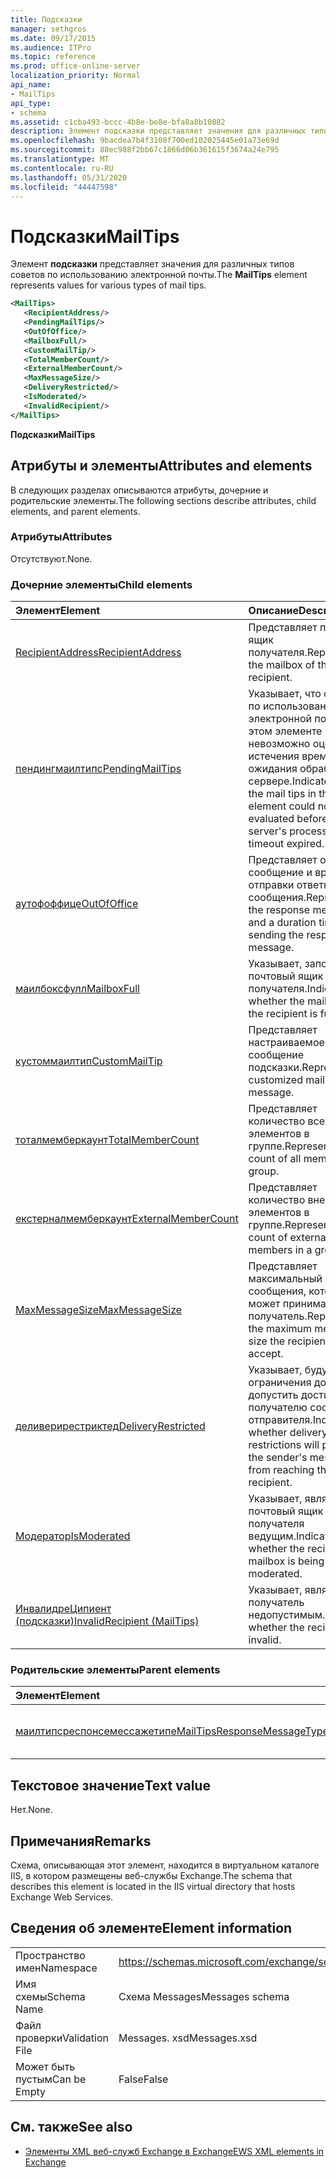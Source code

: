 ```yaml
---
title: Подсказки
manager: sethgros
ms.date: 09/17/2015
ms.audience: ITPro
ms.topic: reference
ms.prod: office-online-server
localization_priority: Normal
api_name:
- MailTips
api_type:
- schema
ms.assetid: c1cba493-bccc-4b8e-be8e-bfa8a8b10882
description: Элемент подсказки представляет значения для различных типов советов по использованию электронной почты.
ms.openlocfilehash: 9bacdea7b4f3108f700ed102025445e01a73e69d
ms.sourcegitcommit: 88ec988f2bb67c1866d06b361615f3674a24e795
ms.translationtype: MT
ms.contentlocale: ru-RU
ms.lasthandoff: 05/31/2020
ms.locfileid: "44447598"
---
```

# <a name="mailtips"></a><span data-ttu-id="d3835-103">Подсказки</span><span class="sxs-lookup"><span data-stu-id="d3835-103">MailTips</span></span>

<span data-ttu-id="d3835-104">Элемент **подсказки** представляет значения для различных типов советов по использованию электронной почты.</span><span class="sxs-lookup"><span data-stu-id="d3835-104">The **MailTips** element represents values for various types of mail tips.</span></span> 
  
```XML
<MailTips>
   <RecipientAddress/>
   <PendingMailTips/>
   <OutOfOffice/>
   <MailboxFull/>
   <CustomMailTip/>
   <TotalMemberCount/>
   <ExternalMemberCount/>
   <MaxMessageSize/>
   <DeliveryRestricted/>
   <IsModerated/>
   <InvalidRecipient/>
</MailTips>
```

 <span data-ttu-id="d3835-105">**Подсказки**</span><span class="sxs-lookup"><span data-stu-id="d3835-105">**MailTips**</span></span>
## <a name="attributes-and-elements"></a><span data-ttu-id="d3835-106">Атрибуты и элементы</span><span class="sxs-lookup"><span data-stu-id="d3835-106">Attributes and elements</span></span>

<span data-ttu-id="d3835-107">В следующих разделах описываются атрибуты, дочерние и родительские элементы.</span><span class="sxs-lookup"><span data-stu-id="d3835-107">The following sections describe attributes, child elements, and parent elements.</span></span>
  
### <a name="attributes"></a><span data-ttu-id="d3835-108">Атрибуты</span><span class="sxs-lookup"><span data-stu-id="d3835-108">Attributes</span></span>

<span data-ttu-id="d3835-109">Отсутствуют.</span><span class="sxs-lookup"><span data-stu-id="d3835-109">None.</span></span>
  
### <a name="child-elements"></a><span data-ttu-id="d3835-110">Дочерние элементы</span><span class="sxs-lookup"><span data-stu-id="d3835-110">Child elements</span></span>

|<span data-ttu-id="d3835-111">**Элемент**</span><span class="sxs-lookup"><span data-stu-id="d3835-111">**Element**</span></span>|<span data-ttu-id="d3835-112">**Описание**</span><span class="sxs-lookup"><span data-stu-id="d3835-112">**Description**</span></span>|
|:-----|:-----|
|[<span data-ttu-id="d3835-113">RecipientAddress</span><span class="sxs-lookup"><span data-stu-id="d3835-113">RecipientAddress</span></span>](recipientaddress.md) <br/> |<span data-ttu-id="d3835-114">Представляет почтовый ящик получателя.</span><span class="sxs-lookup"><span data-stu-id="d3835-114">Represents the mailbox of the recipient.</span></span>  <br/> |
|[<span data-ttu-id="d3835-115">пендингмаилтипс</span><span class="sxs-lookup"><span data-stu-id="d3835-115">PendingMailTips</span></span>](pendingmailtips.md) <br/> |<span data-ttu-id="d3835-116">Указывает, что советы по использованию электронной почты в этом элементе невозможно оценить до истечения времени ожидания обработки на сервере.</span><span class="sxs-lookup"><span data-stu-id="d3835-116">Indicates that the mail tips in this element could not be evaluated before the server's processing timeout expired.</span></span>  <br/> |
|[<span data-ttu-id="d3835-117">аутофоффице</span><span class="sxs-lookup"><span data-stu-id="d3835-117">OutOfOffice</span></span>](outofoffice.md) <br/> |<span data-ttu-id="d3835-118">Представляет ответное сообщение и время для отправки ответного сообщения.</span><span class="sxs-lookup"><span data-stu-id="d3835-118">Represents the response message and a duration time for sending the response message.</span></span>  <br/> |
|[<span data-ttu-id="d3835-119">маилбоксфулл</span><span class="sxs-lookup"><span data-stu-id="d3835-119">MailboxFull</span></span>](mailboxfull.md) <br/> |<span data-ttu-id="d3835-120">Указывает, заполнен ли почтовый ящик получателя.</span><span class="sxs-lookup"><span data-stu-id="d3835-120">Indicates whether the mailbox for the recipient is full.</span></span>  <br/> |
|[<span data-ttu-id="d3835-121">кустоммаилтип</span><span class="sxs-lookup"><span data-stu-id="d3835-121">CustomMailTip</span></span>](custommailtip.md) <br/> |<span data-ttu-id="d3835-122">Представляет настраиваемое сообщение подсказки.</span><span class="sxs-lookup"><span data-stu-id="d3835-122">Represents a customized mail tip message.</span></span>  <br/> |
|[<span data-ttu-id="d3835-123">тоталмемберкаунт</span><span class="sxs-lookup"><span data-stu-id="d3835-123">TotalMemberCount</span></span>](totalmembercount.md) <br/> |<span data-ttu-id="d3835-124">Представляет количество всех элементов в группе.</span><span class="sxs-lookup"><span data-stu-id="d3835-124">Represents the count of all members in a group.</span></span>  <br/> |
|[<span data-ttu-id="d3835-125">екстерналмемберкаунт</span><span class="sxs-lookup"><span data-stu-id="d3835-125">ExternalMemberCount</span></span>](externalmembercount.md) <br/> |<span data-ttu-id="d3835-126">Представляет количество внешних элементов в группе.</span><span class="sxs-lookup"><span data-stu-id="d3835-126">Represents the count of external members in a group.</span></span>  <br/> |
|[<span data-ttu-id="d3835-127">MaxMessageSize</span><span class="sxs-lookup"><span data-stu-id="d3835-127">MaxMessageSize</span></span>](maxmessagesize.md) <br/> |<span data-ttu-id="d3835-128">Представляет максимальный размер сообщения, которое может принимать получатель.</span><span class="sxs-lookup"><span data-stu-id="d3835-128">Represents the maximum message size the recipient can accept.</span></span>  <br/> |
|[<span data-ttu-id="d3835-129">деливерирестриктед</span><span class="sxs-lookup"><span data-stu-id="d3835-129">DeliveryRestricted</span></span>](deliveryrestricted.md) <br/> |<span data-ttu-id="d3835-130">Указывает, будут ли ограничения доставки допустить достижение получателю сообщения отправителя.</span><span class="sxs-lookup"><span data-stu-id="d3835-130">Indicates whether delivery restrictions will prevent the sender's message from reaching the recipient.</span></span>  <br/> |
|[<span data-ttu-id="d3835-131">Модератор</span><span class="sxs-lookup"><span data-stu-id="d3835-131">IsModerated</span></span>](ismoderated.md) <br/> |<span data-ttu-id="d3835-132">Указывает, является ли почтовый ящик получателя ведущим.</span><span class="sxs-lookup"><span data-stu-id="d3835-132">Indicates whether the recipient's mailbox is being moderated.</span></span>  <br/> |
|[<span data-ttu-id="d3835-133">ИнвалидреЦипиент (подсказки)</span><span class="sxs-lookup"><span data-stu-id="d3835-133">InvalidRecipient (MailTips)</span></span>](invalidrecipient-mailtips.md) <br/> |<span data-ttu-id="d3835-134">Указывает, является ли получатель недопустимым.</span><span class="sxs-lookup"><span data-stu-id="d3835-134">Indicates whether the recipient is invalid.</span></span>  <br/> |
   
### <a name="parent-elements"></a><span data-ttu-id="d3835-135">Родительские элементы</span><span class="sxs-lookup"><span data-stu-id="d3835-135">Parent elements</span></span>

|<span data-ttu-id="d3835-136">**Элемент**</span><span class="sxs-lookup"><span data-stu-id="d3835-136">**Element**</span></span>|<span data-ttu-id="d3835-137">**Описание**</span><span class="sxs-lookup"><span data-stu-id="d3835-137">**Description**</span></span>|
|:-----|:-----|
|[<span data-ttu-id="d3835-138">маилтипсреспонсемессажетипе</span><span class="sxs-lookup"><span data-stu-id="d3835-138">MailTipsResponseMessageType</span></span>](mailtipsresponsemessagetype.md) <br/> |<span data-ttu-id="d3835-139">Представляет параметры почтовых подсказок.</span><span class="sxs-lookup"><span data-stu-id="d3835-139">Represents mail tips settings.</span></span>  <br/> |
   
## <a name="text-value"></a><span data-ttu-id="d3835-140">Текстовое значение</span><span class="sxs-lookup"><span data-stu-id="d3835-140">Text value</span></span>

<span data-ttu-id="d3835-141">Нет.</span><span class="sxs-lookup"><span data-stu-id="d3835-141">None.</span></span>
  
## <a name="remarks"></a><span data-ttu-id="d3835-142">Примечания</span><span class="sxs-lookup"><span data-stu-id="d3835-142">Remarks</span></span>

<span data-ttu-id="d3835-143">Схема, описывающая этот элемент, находится в виртуальном каталоге IIS, в котором размещены веб-службы Exchange.</span><span class="sxs-lookup"><span data-stu-id="d3835-143">The schema that describes this element is located in the IIS virtual directory that hosts Exchange Web Services.</span></span>
  
## <a name="element-information"></a><span data-ttu-id="d3835-144">Сведения об элементе</span><span class="sxs-lookup"><span data-stu-id="d3835-144">Element information</span></span>

|||
|:-----|:-----|
|<span data-ttu-id="d3835-145">Пространство имен</span><span class="sxs-lookup"><span data-stu-id="d3835-145">Namespace</span></span>  <br/> |https://schemas.microsoft.com/exchange/services/2006/messages  <br/> |
|<span data-ttu-id="d3835-146">Имя схемы</span><span class="sxs-lookup"><span data-stu-id="d3835-146">Schema Name</span></span>  <br/> |<span data-ttu-id="d3835-147">Схема Messages</span><span class="sxs-lookup"><span data-stu-id="d3835-147">Messages schema</span></span>  <br/> |
|<span data-ttu-id="d3835-148">Файл проверки</span><span class="sxs-lookup"><span data-stu-id="d3835-148">Validation File</span></span>  <br/> |<span data-ttu-id="d3835-149">Messages. xsd</span><span class="sxs-lookup"><span data-stu-id="d3835-149">Messages.xsd</span></span>  <br/> |
|<span data-ttu-id="d3835-150">Может быть пустым</span><span class="sxs-lookup"><span data-stu-id="d3835-150">Can be Empty</span></span>  <br/> |<span data-ttu-id="d3835-151">False</span><span class="sxs-lookup"><span data-stu-id="d3835-151">False</span></span>  <br/> |
   
## <a name="see-also"></a><span data-ttu-id="d3835-152">См. также</span><span class="sxs-lookup"><span data-stu-id="d3835-152">See also</span></span>



- [<span data-ttu-id="d3835-153">Элементы XML веб-служб Exchange в Exchange</span><span class="sxs-lookup"><span data-stu-id="d3835-153">EWS XML elements in Exchange</span></span>](ews-xml-elements-in-exchange.md)

